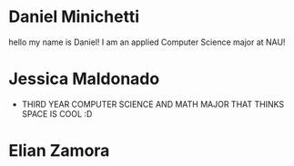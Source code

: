 # Daniel Minichetti
hello my name is Daniel! 
I am an applied Computer Science major at NAU!
# Jessica Maldonado

- THIRD YEAR COMPUTER SCIENCE AND MATH MAJOR THAT THINKS SPACE IS COOL :D

# Elian Zamora
